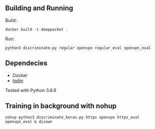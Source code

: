 ## Building and Running
Build:
```
docker build -t deeppacket .
```

Run:
```
python3 discriminate.py regular openvpn regular_eval openvpn_eval
```

## Dependecies 
- Docker
- [tqdm](https://github.com/tqdm/tqdm)

Tested with Python 3.6.6

## Training in background with nohup
```
nohup python3 discriminate_keras.py https openvpn https_eval openvpn_eval & disown
```